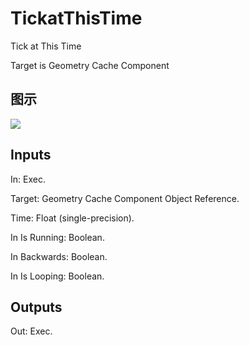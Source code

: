 # TickatThisTime

Tick at This Time

Target is Geometry Cache Component

## 图示

![]($-20221218-18242405.png)

## Inputs

In: Exec.

Target: Geometry Cache Component Object Reference.

Time: Float (single-precision).

In Is Running: Boolean.

In Backwards: Boolean.

In Is Looping: Boolean.  

## Outputs

Out: Exec.

